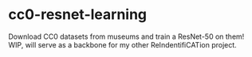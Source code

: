 # cc0-resnet-learning
Download CC0 datasets from museums and train a ResNet-50 on them! WIP, will serve as a backbone for my other ReIndentifiCATion project.
